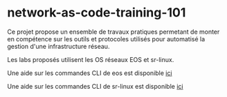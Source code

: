 # network-as-code-training-101

Ce projet propose un ensemble de travaux pratiques permetant de monter en compétence sur les outils et protocoles utilisés pour automatisé la gestion d'une infrastructure réseau.

Les labs proposés utilisent les OS réseaux EOS et sr-linux.

Une aide sur les commandes CLI de eos est disponible [ici](eos_commands.md)

Une aide sur les commandes CLI de sr-linux est disponible [ici](srlinux_commands.md)
